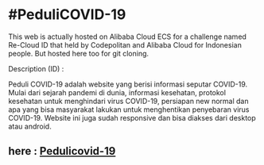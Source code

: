# #PeduliCOVID-19

This web is actually hosted on Alibaba Cloud ECS for a challenge named Re-Cloud ID that held by Codepolitan and Alibaba Cloud for Indonesian people.
But hosted here too for git cloning.

Description (ID) : 

Peduli COVID-19 adalah website yang berisi informasi seputar COVID-19. Mulai dari sejarah pandemi di dunia, informasi kesehatan, protokol kesehatan untuk menghindari virus COVID-19, persiapan new normal dan apa yang bisa masyarakat lakukan untuk menghentikan penyebaran virus COVID-19. Website ini juga sudah responsive dan bisa diakses dari desktop atau android.

## here : [Pedulicovid-19](http://47.254.242.132/)
